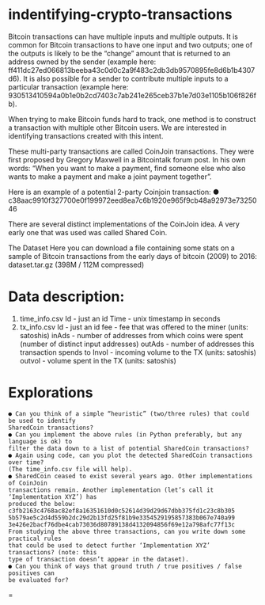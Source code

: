 # indentifying-crypto-transactions

Bitcoin transactions can have multiple inputs and multiple outputs. It is common for Bitcoin
transactions to have one input and two outputs; one of the outputs is likely to be the
“change” amount that is returned to an address owned by the sender (example here:
ff411dc27ed066813beeba43c0d0c2a9f483c2db3db9570895fe8d6b1b4307d6). It is also
possible for a sender to contribute multiple inputs to a particular transaction (example here:
930513410594a0b1e0b2cd7403c7ab241e265ceb37b1e7d03e1105b106f826fb).

When trying to make Bitcoin funds hard to track, one method is to construct a transaction
with multiple other Bitcoin users. We are interested in identifying transactions created with
this intent.

These multi-party transactions are called CoinJoin transactions. They were first proposed by
Gregory Maxwell in a Bitcointalk forum post. In his own words: “When you want to make a
payment, find someone else who also wants to make a payment and make a joint payment
together”.

Here is an example of a potential 2-party Coinjoin transaction:
  ● c38aac9910f327700e0f199972eed8ea7c6b1920e965f9cb48a92973e7325046

There are several distinct implementations of the CoinJoin idea. A very early one that was
used was called Shared Coin.

The Dataset
Here you can download a file containing some stats on a sample of Bitcoin transactions from
the early days of bitcoin (2009) to 2016: dataset.tar.gz (398M / 112M compressed)

# Data description:
  1. time_info.csv
  Id - just an id
  Time - unix timestamp in seconds
  2. tx_info.csv
  Id - just an id
  fee - fee that was offered to the miner (units: satoshis)
  inAds - number of addresses from which coins were spent (number of distinct input addresses)
  outAds - number of addresses this transaction spends to
  Invol - incoming volume to the TX (units: satoshis)
  outvol - volume spent in the TX (units: satoshis)

# Explorations

    ● Can you think of a simple “heuristic” (two/three rules) that could be used to identify
    SharedCoin transactions?
    ● Can you implement the above rules (in Python preferably, but any language is ok) to
    filter the data down to a list of potential SharedCoin transactions?
    ● Again using code, can you plot the detected SharedCoin transactions over time?
    (The time_info.csv file will help).
    ● SharedCoin ceased to exist several years ago. Other implementations of CoinJoin
    transactions remain. Another implementation (let’s call it ‘Implementation XYZ’) has
    produced the below:
    c3fb2163c4768ac82ef8a16351610d0c52614d39d29d67dbb375fd1c23c8b305
    5b579ae5c2d4d559b2dc29d2b13fd25f81b9e3354529195857383b067e740a99
    3e426e2bacf76dbe4cab73036d80789138d4132094856f69e12a798afc77f13c
    From studying the above three transactions, can you write down some practical rules
    that could be used to detect further ‘Implementation XYZ’ transactions? (note: this
    type of transaction doesn’t appear in the dataset).
    ● Can you think of ways that ground truth / true positives / false positives can
    be evaluated for?
=

